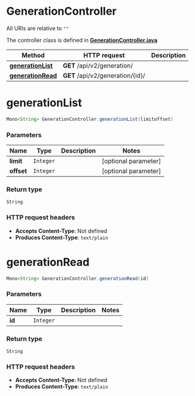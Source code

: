 # GenerationController

All URIs are relative to `""`

The controller class is defined in **[GenerationController.java](../../src/main/java/org/openapitools/controller/GenerationController.java)**

Method | HTTP request | Description
------------- | ------------- | -------------
[**generationList**](#generationList) | **GET** /api/v2/generation/ | 
[**generationRead**](#generationRead) | **GET** /api/v2/generation/{id}/ | 

<a name="generationList"></a>
# **generationList**
```java
Mono<String> GenerationController.generationList(limitoffset)
```



### Parameters
Name | Type | Description  | Notes
------------- | ------------- | ------------- | -------------
**limit** | `Integer` |  | [optional parameter]
**offset** | `Integer` |  | [optional parameter]

### Return type
`String`


### HTTP request headers
 - **Accepts Content-Type**: Not defined
 - **Produces Content-Type**: `text/plain`

<a name="generationRead"></a>
# **generationRead**
```java
Mono<String> GenerationController.generationRead(id)
```



### Parameters
Name | Type | Description  | Notes
------------- | ------------- | ------------- | -------------
**id** | `Integer` |  |

### Return type
`String`


### HTTP request headers
 - **Accepts Content-Type**: Not defined
 - **Produces Content-Type**: `text/plain`

